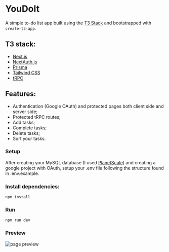 # YouDoIt
 A simple to-do list app built using the [T3 Stack](https://create.t3.gg/) and bootstrapped with `create-t3-app`.
 
## T3 stack:
- [Next.js](https://nextjs.org)
- [NextAuth.js](https://next-auth.js.org)
- [Prisma](https://prisma.io)
- [Tailwind CSS](https://tailwindcss.com)
- [tRPC](https://trpc.io)

## Features:
- Authentication (Google OAuth) and protected pages both client side and server side;  
- Protected tRPC routes;
- Add tasks;
- Complete tasks;
- Delete tasks;
- Sort your tasks.

### Setup
After creating your MySQL database (I used [PlanetScale](https://planetscale.com/)) and creating a google project with OAuth, setup your .env file following the structure found in .env.example.

### Install dependencies:
```
npm install
```
### Run
```
npm run dev
```

### Preview
![page preview](https://raw.githubusercontent.com/rodrigommfreitas/youdoit/main/preview.png)
